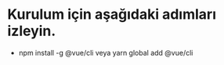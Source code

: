 # Kurulum için aşağıdaki adımları izleyin.

- npm install -g @vue/cli
veya
yarn global add @vue/cli
